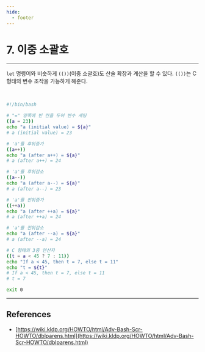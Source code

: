```yaml
---
hide:
  - footer
---
```


# 7. 이중 소괄호

---

`let` 명령어와 비슷하게 `(())`(이중 소괄호)도 산술 확장과 계산을 할 수 있다. `(())`는 C 형태의 변수 조작을 가능하게 해준다.

<br/>

```bash title="예제) C 형태의 변수 조작"
#!/bin/bash

# "=" 양쪽에 빈 칸을 두어 변수 세팅
((a = 23))
echo "a (initial value) = ${a}"
# a (initial value) = 23

# 'a'를 후위증가
((a++))
echo "a (after a++) = ${a}"
# a (after a++) = 24

# 'a'를 후위감소
((a--))
echo "a (after a--) = ${a}"
# a (after a--) = 23

# 'a'를 전위증가
((++a))
echo "a (after ++a) = ${a}"
# a (after ++a) = 24

# 'a'를 전위감소
echo "a (after --a) = ${a}"
# a (after --a) = 24

# C 형태의 3중 연산자
((t = a < 45 ? 7 : 11))
echo "If a < 45, then t = 7, else t = 11"
echo "t = ${t}"
# If a < 45, then t = 7, else t = 11
# t = 7

exit 0
```

---

## References

- [https://wiki.kldp.org/HOWTO/html/Adv-Bash-Scr-HOWTO/dblparens.html](https://wiki.kldp.org/HOWTO/html/Adv-Bash-Scr-HOWTO/dblparens.html)
